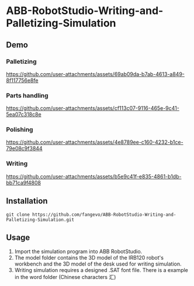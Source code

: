 # ABB-RobotStudio-Writing-and-Palletizing-Simulation

## Demo
### Palletizing

https://github.com/user-attachments/assets/69ab09da-b7ab-4613-a849-8f117756e8fe

### Parts handling

https://github.com/user-attachments/assets/cf113c07-9116-465e-9c41-5ea07c318c8e

### Polishing

https://github.com/user-attachments/assets/4e8789ee-c160-4232-b1ce-79e08c9f3844

### Writing

https://github.com/user-attachments/assets/b5e9c41f-e835-4861-b1db-bb71ca9f4808

## Installation
```
git clone https://github.com/fangevo/ABB-RobotStudio-Writing-and-Palletizing-Simulation.git
```
## Usage
1. Import the simulation program into ABB RobotStudio.
2. The model folder contains the 3D model of the IRB120 robot's workbench and the 3D model of the desk used for writing simulation.
3. Writing simulation requires a designed .SAT font file. There is a example in the word folder (Chinese characters 汇)
